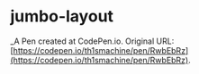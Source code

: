 # jumbo-layout
 _A Pen created at CodePen.io. Original URL: [https://codepen.io/th1smachine/pen/RwbEbRz](https://codepen.io/th1smachine/pen/RwbEbRz).

 